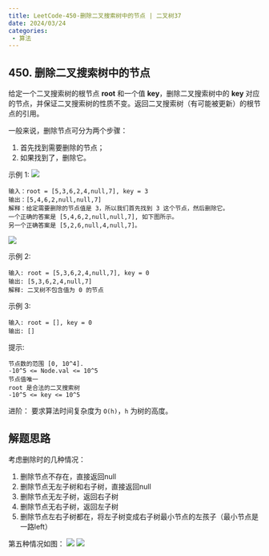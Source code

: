 ```yaml
---
title: LeetCode-450-删除二叉搜索树中的节点 | 二叉树37
date: 2024/03/24
categories:
 - 算法
---
```

## 450. 删除二叉搜索树中的节点
给定一个二叉搜索树的根节点 **root** 和一个值 **key**，删除二叉搜索树中的 **key** 对应的节点，并保证二叉搜索树的性质不变。返回二叉搜索树（有可能被更新）的根节点的引用。

一般来说，删除节点可分为两个步骤：
1. 首先找到需要删除的节点；
2. 如果找到了，删除它。
 

示例 1:
![](/image/2024032409.jpg)
```
输入：root = [5,3,6,2,4,null,7], key = 3
输出：[5,4,6,2,null,null,7]
解释：给定需要删除的节点值是 3，所以我们首先找到 3 这个节点，然后删除它。
一个正确的答案是 [5,4,6,2,null,null,7], 如下图所示。
另一个正确答案是 [5,2,6,null,4,null,7]。
```
![](/image/2024032410.jpg)

示例 2:
```
输入: root = [5,3,6,2,4,null,7], key = 0
输出: [5,3,6,2,4,null,7]
解释: 二叉树不包含值为 0 的节点
```
示例 3:
```
输入: root = [], key = 0
输出: []
```

提示:
```
节点数的范围 [0, 10^4].
-10^5 <= Node.val <= 10^5
节点值唯一
root 是合法的二叉搜索树
-10^5 <= key <= 10^5
```

进阶： 要求算法时间复杂度为 `O(h)`，`h` 为树的高度。

## 解题思路
考虑删除时的几种情况：
1. 删除节点不存在，直接返回null
2. 删除节点无左子树和右子树，直接返回null
3. 删除节点无左子树，返回右子树
4. 删除节点无右子树，返回左子树
5. 删除节点左右子树都在，将左子树变成右子树最小节点的左孩子（最小节点是一路left）

第五种情况如图：
![](/image/2024032501.png)
![](/image/2024032502.png)

```java

```